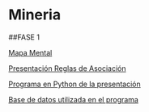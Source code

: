 # Mineria

##FASE 1

[Mapa Mental](https://github.com/magdalyrodriguezortiz/Mineria/blob/master/MapaMental_1_1815330.pdf)

[Presentación Reglas de Asociación](https://github.com/FernandoGonzalezC/MineriadeDatos/blob/master/Presentaci%C3%B3n_Reglas%20de%20asociaci%C3%B3n_002.pdf)

[Programa en Python de la presentación](https://github.com/FernandoGonzalezC/MineriadeDatos/blob/master/Reglas_de_Asociacion.ipynb)

[Base de datos utilizada en el programa](https://github.com/FernandoGonzalezC/MineriadeDatos/blob/master/Base%20de%20Datos.csv)
